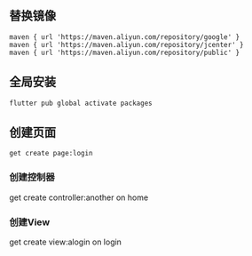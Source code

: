 ## 替换镜像
```
maven { url 'https://maven.aliyun.com/repository/google' } 
maven { url 'https://maven.aliyun.com/repository/jcenter' } 
maven { url 'https://maven.aliyun.com/repository/public' }
```
## 全局安装
`flutter pub global activate packages`

## 创建页面
`get create page:login`
### 创建控制器
get create controller:another on home
### 创建View
get create view:alogin on login 

